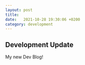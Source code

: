 ```yaml
---
layout: post
title:  
date:   2021-10-28 19:30:06 +0200
category: development
---
```


## Development Update

My new Dev Blog!
